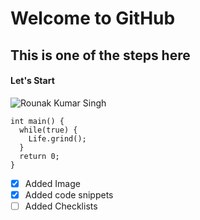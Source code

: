 # Welcome to GitHub
## This is one of the steps here
#### Let's Start


![Rounak Kumar Singh](https://github.com/Exp-Communicate-Using-Markdown-Cohort-1/series-communicate-using-markdown-rounakkumarsingh/assets/83368641/db90b29b-749d-4a69-a6a6-71d5c449753b)


```
int main() {
  while(true) {
    Life.grind();
  }
  return 0;
}
```

- [x] Added Image
- [x] Added code snippets
- [ ] Added Checklists
